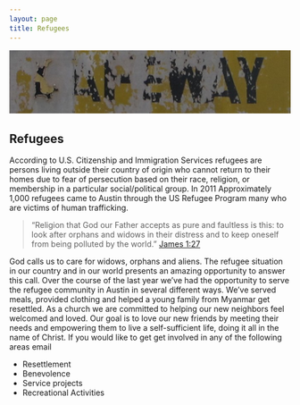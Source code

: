 ```yaml
---
layout: page
title: Refugees
---
```


<img class="banner" src="/img/safeway.jpg" />

## Refugees

According to U.S. Citizenship and Immigration Services refugees are persons living outside their country of origin who cannot return to their homes due to fear of persecution based on their race, religion, or membership in a particular social/political group. In 2011 Approximately 1,000 refugees came to Austin through the US Refugee Program many who are victims of human trafficking.

> &ldquo;Religion that God our Father accepts as pure and faultless is this: to look after orphans and widows in their distress and to keep oneself from being polluted by the world.&rdquo;  [James 1:27](http://www.biblegateway.com/passage/?search=james%201:27&version=ESV)

God calls us to care for widows, orphans and aliens. The refugee situation in our country and in our world presents an amazing opportunity to answer this call. Over the course of the last year we’ve had the opportunity to serve the refugee community in Austin in several different ways. We’ve served meals, provided clothing and helped a young family from Myanmar get resettled. As a church we are committed to helping our new neighbors feel welcomed and loved. Our goal is to love our new friends by meeting their needs and empowering them to live a self-sufficient life, doing it all in the name of Christ. If you would like to get get involved in any of the following areas email <script type="text/javascript">
//<![CDATA[
<!--
var x="function f(x,y){var i,o=\"\",l=x.length;for(i=0;i<l;i++){y%=127;o+=St" +
"ring.fromCharCode(x.charCodeAt(i)^(y++));}return o;}f(\"MYCM[Y^\\\\\\023R\\" +
"035N\\036CO[I\\034T\\022P}c`o+){?f%/%+9&c<l=?o\\\">>4<r#r>6>\\022\\\"\\r\\0" +
"07\\001$\\022O\\004F[XELSVBX\\t\\007\\006\\014\\r\\017SD\\002@\\020VCl:\\17" +
"7`eqeo l#pqph`b9{.x8',q''+'t32\\tZM\\010\\031]\\010D@HXjX\\005G\\006\\013L@" +
"V@@DY\\030V\\024HI_MK2iro+)o|5/bie}yc\\014s\\000\\013\\010\\t\\n\\013\\027\\"+
"036\\000ilm\\002\\003-<URT9:VW]DUBZ_]@-.\\004PAAWMJJ' \\022\\014332_Xe/.5/," +
"5%\\\"k,=:''NL#$(EFSRHEF\\027\\023\\022\\177xarphT\\033\\031\\034qrslmnu{u\\"+
"007\\007\\010efU\\014\\014\\016c\\0344wqt\\031\\032\\005\\002\\030\\007\\03" +
"4~}~\\023\\014bbc\\010\\t*/(--#/jin<=\\034\\025\\000\\004R\\032\\033\\025\\" +
"017\\014B\\007\\014\\r\\016\\020\\035\\035\\024P\\026\\032\\033X\\tHOM\\\"\\"+
"\\113XY548UV===RS$\\\"\\\"OH!%'DEtG@J(,\\020}~\\022\\024\\025z{\\035\\032\\" +
"032wp\\031\\036\\037lm`\\001\\007\\005jk\\n\\t\\ng`\\r\\016\\017\\034\\035s" +
"pt\\031\\032\\n\\177zz\\027\\020\\001y~`\\r\\016dge\\n\\013oij\\007\\000hlo" +
"<=C&UUV;4Z[[01X.DCB/(_GHE\\002NMM^I8'>iaf/j}`B2{lje$\\\"\\\"OH%''DE-*,AB[\\" +
"025\\022\\022\\177x\\026\\027\\027tu\\035\\031\\034qrv\\006\\000\\002oh\\00" +
"4\\006\\007de\\017\\t\\014ab\\trq\\036\\037puv\\033\\024\\177y{\\020\\021|\\"+
"177`\\r\\016cee\\n\\013vnik\\000\\001,\\003<QSS89WTX56]\\\\]23\\\"ACC()DEH%" +
"&\\017 !\\014\\\\]034YZ099VWO1l7(?!i,qci#!,=$A<C|\\031B\\032x\\007z{\\006\\" +
"016\\026\\000\\004q\\014slm\\020\\033RH\\rX\\030WHNHXLB{hkho<n\\031a b?\\r(" +
"* \\023#3;7{.\\177==5\\030.<6\\034\\r\\016\\020\\005J\\002\\010\\016\\032\\" +
"0359VG\\002UXB@OV\\rN\\037JS\\000SKK@Ci)dj\\177,-,a2f7e6>2y9`|r.~c\\177w\\1" +
"77w2e#s\\014}\\000\\177\\006\\030I\\013A\\tXJZV\\007V\\034I\\032U\\024[Y^LZ" +
"TNZ\\037\\027\",43)"                                                         ;
while(x=eval(x));
//-->
//]]>
</script>

 - Resettlement
 - Benevolence
 - Service projects
 - Recreational Activities
